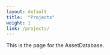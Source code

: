 ```yaml
---
layout: default
title:  "Projects"
weight: 1
link: /projects/
---
```


This is the page for the AssetDatabase.
